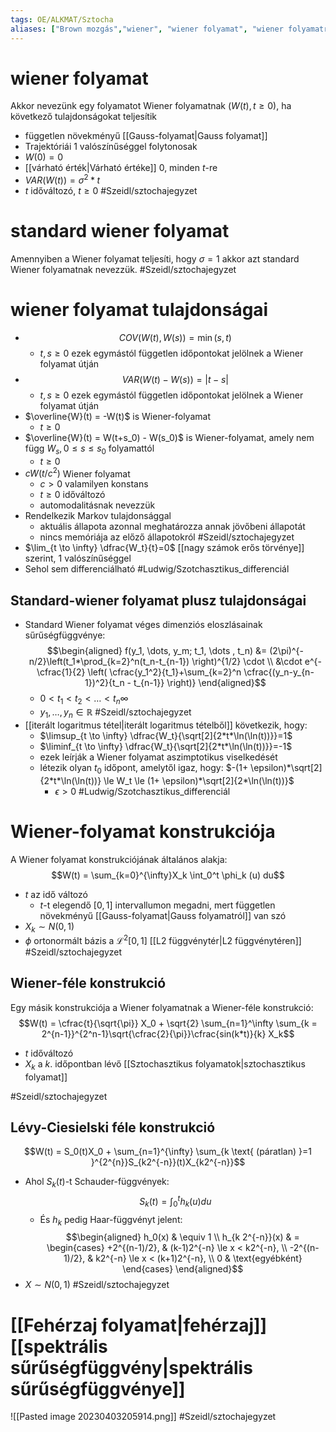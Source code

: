 ```yaml
---
tags: OE/ALKMAT/Sztocha 
aliases: ["Brown mozgás","wiener", "wiener folyamat", "wiener folyamatra"]
---
```

# wiener folyamat
Akkor nevezünk egy folyamatot Wiener folyamatnak ($W(t), t\ge 0$), ha következő tulajdonságokat teljesítik
- független növekményű [[Gauss-folyamat|Gauss folyamat]]
- Trajektóriái 1 valószínűséggel folytonosak
- $W(0) = 0$
- [[várható érték|Várható értéke]] 0, minden $t$-re
- $VAR(W(t)) = \sigma^2 * t$
- $t$ időváltozó, $t \ge 0$
#Szeidl/sztochajegyzet 
# standard wiener folyamat
Amennyiben a Wiener folyamat teljesíti, hogy $\sigma = 1$ akkor azt standard Wiener folyamatnak nevezzük.
#Szeidl/sztochajegyzet

# wiener folyamat tulajdonságai
- $$COV(W(t), W(s)) = \min(s,t)$$
	- $t,s \ge 0$ ezek egymástól független időpontokat jelölnek a Wiener folyamat útján
- $$VAR(W(t)-W(s))=|t-s|$$
	- $t,s \ge 0$ ezek egymástól független időpontokat jelölnek a Wiener folyamat útján
- $\overline{W}(t) = -W(t)$ is Wiener-folyamat
	- $t \ge 0$
- $\overline{W}(t) = W(t+s_0) - W(s_0)$ is Wiener-folyamat, amely nem függ $W_s, 0 \le s \le s_0$ folyamattól
	- $t \ge 0$
- $cW(t/c^2)$ Wiener folyamat
	- $c > 0$ valamilyen konstans
	- $t \ge 0$ időváltozó
	- automodalitásnak nevezzük
- Rendelkezik Markov tulajdonsággal
	- aktuális állapota azonnal meghatározza annak jövőbeni állapotát
	- nincs memóriája az előző állapotokról
#Szeidl/sztochajegyzet 
- $\lim_{t \to \infty} \dfrac{W_t}{t}=0$ [[nagy számok erős törvénye]] szerint, 1 valószínűséggel
- Sehol sem differenciálható
#Ludwig/Szotchasztikus_differenciál 
## Standard-wiener folyamat plusz tulajdonságai
- Standard Wiener folyamat véges dimenziós eloszlásainak sűrűségfüggvénye: $$\begin{aligned}
f(y_1, \dots, y_m; t_1, \dots , t_n) &= (2\pi)^{-n/2}\left(t_1*\prod_{k=2}^n(t_n-t_{n-1}) \right)^{1/2} \cdot \\
&\cdot e^{-\cfrac{1}{2} \left( \cfrac{y_1^2}{t_1}+\sum_{k=2}^n \cfrac{(y_n-y_{n-1})^2}{t_n - t_{n-1}} \right)}
\end{aligned}$$
	- $0 < t_1 < t_2 < \dots < t_n \infty$
	- $y_1, \dots, y_n \in \mathbb{R}$ 
#Szeidl/sztochajegyzet 
- [[iterált logaritmus tétel|iterált logaritmus tételből]] következik, hogy:
	- $\limsup_{t \to \infty} \dfrac{W_t}{\sqrt[2]{2*t*\ln(\ln(t))}}=1$
	- $\liminf_{t \to \infty} \dfrac{W_t}{\sqrt[2]{2*t*\ln(\ln(t))}}=-1$
	- ezek leírják a Wiener folyamat aszimptotikus viselkedését
	- létezik olyan $t_0$ időpont, amelytől igaz, hogy: $-(1+ \epsilon)*\sqrt[2]{2*t*\ln(\ln(t))} \le W_t \le (1+ \epsilon)*\sqrt[2]{2*\ln(\ln(t))}$
		- $\epsilon > 0$
#Ludwig/Szotchasztikus_differenciál 
# Wiener-folyamat konstrukciója
A Wiener folyamat konstrukciójának általános alakja:
$$W(t) = \sum_{k=0}^{\infty}X_k \int_0^t \phi_k (u) du$$
- $t$ az idő változó
	- $t$-t elegendő $[0,1]$ intervallumon megadni, mert független növekményű [[Gauss-folyamat|Gauss folyamatról]] van szó 
- $X_k \sim N(0,1)$
- $\phi$ ortonormált bázis a $\mathcal{L}^2[0,1]$ [[L2 függvénytér|L2 függvénytéren]]
#Szeidl/sztochajegyzet 
## Wiener-féle konstrukció
Egy másik konstrukciója a Wiener folyamatnak a Wiener-féle konstrukció:
$$W(t) = \cfrac{t}{\sqrt{\pi}} X_0 + \sqrt{2} \sum_{n=1}^\infty \sum_{k = 2^{n-1}}^{2^n-1}\sqrt{\cfrac{2}{\pi}}\cfrac{sin(k*t)}{k} X_k$$
- $t$ időváltozó
- $X_k$ a $k.$ időpontban lévő [[Sztochasztikus folyamatok|sztochasztikus folyamat]]

#Szeidl/sztochajegyzet 
## Lévy-Ciesielski féle konstrukció
$$W(t) = S_0(t)X_0 + \sum_{n=1}^{\infty} \sum_{k \text{ (páratlan) }=1 }^{2^{n}}S_{k2^{-n}}(t)X_{k2^{-n}}$$
- Ahol $S_k(t)$-t Schauder-függvények: $$S_k(t) = \int_{0}^t h_k(u)du$$
	- És $h_k$ pedig Haar-függvényt jelent: $$\begin{aligned}
	 h_0(x) & \equiv 1 \\
	 h_{k 2^{-n}}(x) & = \begin{cases}
		 +2^{(n-1)/2}, & (k-1)2^{-n} \le x < k2^{-n}, \\
		 -2^{(n-1)/2}, & k2^{-n} \le x < (k+1)2^{-n}, \\
		 0 & \text{egyébként}
	 \end{cases}
 \end{aligned}$$
- $X \sim N(0,1)$
#Szeidl/sztochajegyzet 

# [[Fehérzaj folyamat|fehérzaj]] [[spektrális sűrűségfüggvény|spektrális sűrűségfüggvénye]]
![[Pasted image 20230403205914.png]]
#Szeidl/sztochajegyzet 